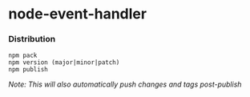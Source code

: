 # node-event-handler


### Distribution
```
npm pack
npm version (major|minor|patch)
npm publish
```

_Note: This will also automatically push changes and tags post-publish_